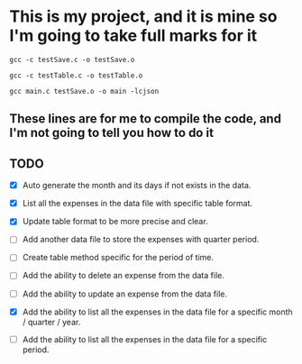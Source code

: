 # This  is my project, and it is mine so I'm going to take full marks for it

```shell
gcc -c testSave.c -o testSave.o  
```

```shell
gcc -c testTable.c -o testTable.o    
```

```shell
gcc main.c testSave.o -o main -lcjson
```

## These lines are for me to compile the code, and I'm not going to tell you how to do it

## TODO

- [x] Auto generate the month and its days if not exists in the data.
  
- [x] List all the expenses in the data file with specific table format.
- [x] Update table format to be more precise and clear.
- [ ] Add another data file to store the expenses with quarter period.
- [ ] Create table method specific for the period of time.
- [ ] Add the ability to delete an expense from the data file.
- [ ] Add the ability to update an expense from the data file.
- [x] Add the ability to list all the expenses in the data file for a specific month / quarter / year.
- [ ] Add the ability to list all the expenses in the data file for a specific period.
